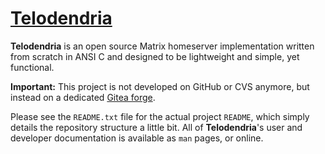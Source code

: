 # [Telodendria](https://telodendria.io)

**Telodendria** is an open source Matrix homeserver implementation written from scratch in ANSI C and designed to be lightweight and simple, yet functional.

**Important:** This project is not developed on GitHub or CVS anymore, but instead on a dedicated [Gitea forge](https://git.telodendria.io/Telodendria/telodendria).

Please see the `README.txt` file for the actual project `README`, which simply details the repository structure a little bit. All of **Telodendria**'s user and developer documentation is available as `man` pages, or online. 
